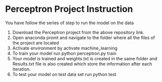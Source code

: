 # Perceptron Project Instruction

You have follow the series of step to run the model on the data 
1.	Download the Perceptron project from the above repository link.
2.	Open anaconda promt and navigate to the folder where all the files of the project are located
3.	Activate environment by activate machine_learning
4.	To train your model run python perceptron.py train
5.	Your model is trained and weights.txt is created in the same folder and Results.txt file is also created which store the information after each iteration. 
6.	To test your model on test data set run python test
